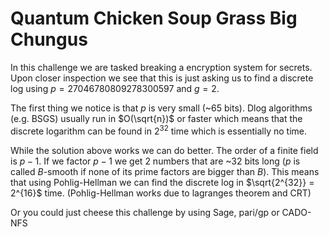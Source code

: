 # Quantum Chicken Soup Grass Big Chungus

In this challenge we are tasked breaking a encryption system for secrets. Upon closer inspection we see that this is just asking us to find a discrete log using $p = 27046780809278300597$ and $g = 2$.

The first thing we notice is that $p$ is very small (~65 bits). Dlog algorithms (e.g. BSGS) usually run in $O(\sqrt{n})$ or faster which means that the discrete logarithm can be found in $2^{32}$ time which is essentially no time.

While the solution above works we can do better. The order of a finite field is $p-1$. If we factor $p-1$ we get 2 numbers that are ~32 bits long ($p$ is called $B$-smooth if none of its prime factors are bigger than $B$). This means that using Pohlig-Hellman we can find the discrete log in $\sqrt{2^{32}} = 2^{16}$ time. (Pohlig-Hellman works due to lagranges theorem and CRT)

Or you could just cheese this challenge by using Sage, pari/gp or CADO-NFS
